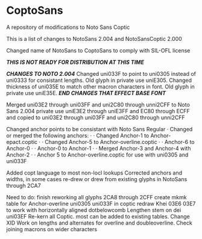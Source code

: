 # CoptoSans
A repository of modifications to Noto Sans Coptic

This is a list of changes to NotoSans 2.004 and NotoSansCoptic 2.000

Changed name of NotoSans to CoptoSans to comply with SIL-OFL license

***THIS IS NOT READY FOR DISTRIBUTION AT THIS TIME***

***CHANGES TO NOTO 2.004***
Changed uni033F to point to uni0305 instead of uni0333 for consistant lengths. Old glyph in private use uniE305.
Changed thickness of uni035E to match other macron characters in font. Old glyph in private use uniE35E.
***END CHANGES THAT EFFECT BASE FONT***

Merged uni03E2 through uni03FF and uni2C80 through unni2CFF to Noto Sans 2.004 private use uniE3E2 through uniE3FF and EC80 through ECFF and copied to uni03E2 through uni03FF and uni2C80 through unni2CFF

Changed anchor points to be consistant with Noto Sans Regular
· Changed or merged the following anchors:
· · Changed Anchor-1 to Anchor-epact.coptic
· · Changed Anchor-5 to Anchor-overline.coptic
· · Anchor-6 to Anchor-0
· · Anchor-0 to Anchor-1
· · Merged Anchor-3 and Anchor-4 with Anchor-2
· · Anchor 5 to Anchor-overline.coptic for use with uni0305 and uni033F

Added copt <dflt> language to most non-locl lookups
Corrected anchors and widths, in some cases re-drew or drew from existing glyphs in NotoSans through 2CA7



Need to do:
finish reworking all glyphs 2CA8 through 2CFF
create mkmk table for Anchor-overline uni0305 uni033F in coptic
redraw Khei 03E6 03E7 to work with horizontally aligned dotbelowcomb
Lengthen stem on dei uni03EF
Re-kern all Coptic. most can be added to existing tables.
Change XID
Work on lengths and alternates for overline and doubleoverline. 
Check joining macrons on wider characters

